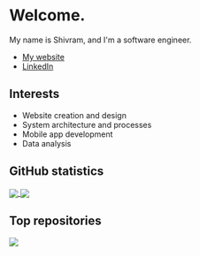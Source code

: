 # Welcome.
My name is Shivram, and I'm a software engineer.
* [My website](https://shivramr.github.io)
* [LinkedIn](http://linkedin.com/in/shivram-ramkumar)

## Interests
* Website creation and design
* System architecture and processes
* Mobile app development
* Data analysis

## GitHub statistics
<a href="https://github.com/ShivramR/">
  <img align=center src="https://github-readme-stats.vercel.app/api/top-langs/?username=ShivramR&bg_color=40,057c96,003743,002C37&title_color=f7f7de&text_color=e7e7cc&langs_count=3">
</a>

<a href="https://github.com/ShivramR/">
  <img align=center src="https://github-readme-stats.vercel.app/api?username=ShivramR&show_icons=true&bg_color=40,002c37,003743,057c96&title_color=f7f7de&text_color=e7e7cc&line_height=27&icon_color=fcba03">
</a>

## Top repositories
<a href="https://github.com/Free-APIs/Free-APIs.github.io">
  <img align=center src="https://github-readme-stats.vercel.app/api/pin/?username=Free-APIS&repo=Free-APIs.github.io&bg_color=40,6f3e96,291738&title_color=f7f7de&text_color=e7e7cc&icon_color=fcba03">
</a>